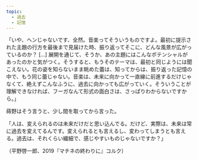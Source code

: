 ```yaml
---
topic:
  - 過去
  - 記憶
---
```

「いや、ヘンじゃないです、全然。音楽ってそういうものですよ。最初に提示された主題の行方を最後まで見届けた時、振り返ってそこに、どんな風景が広がっているのか？ \[...] 展開を通じて、そうか、あの主題にはこんなポテンシャルがあったのかと気がつく。そうすると、もうそのテーマは、最初と同じようには聞こえない。花の姿を知らないまま眺めた蕾は、知ってからは、振り返った記憶の中で、もう同じ蕾じゃない。音楽は、未来に向かって一直線に前進するだけじゃなくて、絶えずこんなふうに、過去に向かっても広がっていく。そういうことが理解できなければ、フーガなんて形式の面白さは、さっぱりわからないですから。」

蒔野はそう言うと、少し間を取ってから言った。

「人は、変えられるのは未来だけだと思い込んでる。だけど、実際は、未来は常に過去を変えてるんです。変えられるとも言えるし、変わってしまうとも言える。過去は、それくらい繊細で、感じやすいものじゃないですか？」

（平野啓一郎、2019『マチネの終わりに』コルク）